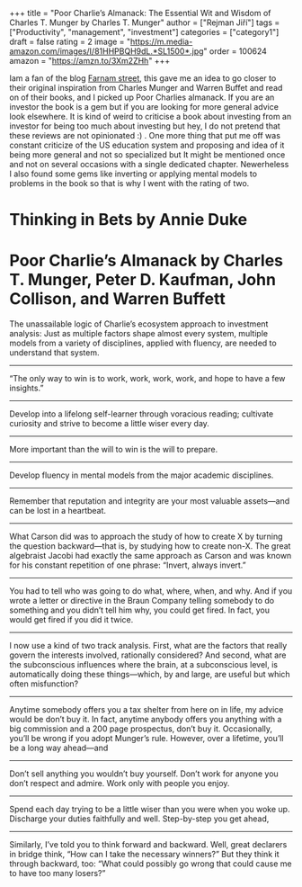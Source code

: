 +++
title = "Poor Charlie’s Almanack: The Essential Wit and Wisdom of Charles T. Munger by Charles T. Munger"
author = \["Rejman Jiří"\]
tags = \["Productivity", "management", "investment"\]
categories = \["category1"\]
draft = false
rating = 2
image = "https://m.media-amazon.com/images/I/81HHPBQH9dL.*SL1500*.jpg"
order = 100624
amazon = "https://amzn.to/3Xm2ZHh"
+++

Iam a fan of the blog [Farnam street](https://fs.blog/), this gave me an idea to go closer to their original inspiration from Charles Munger and Warren Buffet and read on of their books, and I picked up Poor Charlies almanack. If you are an investor the book is a gem but if you are looking for more general advice look elsewhere. It is kind of weird to criticise a book about investing from an investor for being too much about investing but hey, I do not pretend that these reviews are not opinionated :) . One more thing that put me off was constant criticize of the US education system and proposing and idea of it being more general and not so specialized but It might be mentioned once and not on several occasions with a single dedicated chapter. Newerheless I also found some gems like inverting or applying mental models to problems in the book so that is why I went with the rating of two.

<!--more-->

# Thinking in Bets by Annie Duke

# Poor Charlie’s Almanack by Charles T. Munger, Peter D. Kaufman, John Collison, and Warren Buffett

The unassailable logic of Charlie’s ecosystem approach to investment analysis: Just as multiple factors shape almost every system, multiple models from a variety of disciplines, applied with fluency, are needed to understand that system.

---

“The only way to win is to work, work, work, work, and hope to have a few insights.”

---

Develop into a lifelong self-learner through voracious reading; cultivate curiosity and strive to become a little wiser every day.

---

More important than the will to win is the will to prepare.

---

Develop fluency in mental models from the major academic disciplines.

---

Remember that reputation and integrity are your most valuable assets—and can be lost in a heartbeat.

---

What Carson did was to approach the study of how to create X by turning the question backward—that is, by studying how to create non-X. The great algebraist Jacobi had exactly the same approach as Carson and was known for his constant repetition of one phrase: “Invert, always invert.”

---

You had to tell who was going to do what, where, when, and why. And if you wrote a letter or directive in the Braun Company telling somebody to do something and you didn’t tell him why, you could get fired. In fact, you would get fired if you did it twice.

---

I now use a kind of two track analysis. First, what are the factors that really govern the interests involved, rationally considered? And second, what are the subconscious influences where the brain, at a subconscious level, is automatically doing these things—which, by and large, are useful but which often misfunction?

---

Anytime somebody offers you a tax shelter from here on in life, my advice would be don’t buy it. In fact, anytime anybody offers you anything with a big commission and a 200 page prospectus, don’t buy it. Occasionally, you’ll be wrong if you adopt Munger’s rule. However, over a lifetime, you’ll be a long way ahead—and

---

Don’t sell anything you wouldn’t buy yourself. Don’t work for anyone you don’t respect and admire. Work only with people you enjoy.

---

Spend each day trying to be a little wiser than you were when you woke up. Discharge your duties faithfully and well. Step-by-step you get ahead,

---

Similarly, I’ve told you to think forward and backward. Well, great declarers in bridge think, “How can I take the necessary winners?” But they think it through backward, too: “What could possibly go wrong that could cause me to have too many losers?”
